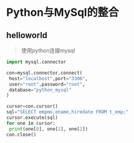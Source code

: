 # Python与MySql的整合

## helloworld

> 使用python连接mysql

```python
import mysql.connector

con=mysql.connector.connect(
 host="localhost",port="3306",
 user="root",password="root",
 database="python_mysql"
)

cursor=con.cursor()
sql="SELECT empmo,ename,hiredate FROM t_emp;"
cursor.execute(sql)
for one in cursor:
 print(one[0], one[1], one[2])
con.close()

```
